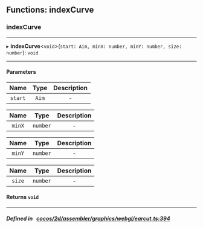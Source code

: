 ## Functions: indexCurve

### indexCurve


___
▸ **indexCurve**<`void`\>(`start: Aim, minX: number, minY: number, size: number`): `void`
___


#### Parameters

| Name | Type | Description |
| :------: | :------: | :------: |
| `start` | `Aim` | - |

| Name | Type | Description |
| :------: | :------: | :------: |
| `minX` | `number` | - |

| Name | Type | Description |
| :------: | :------: | :------: |
| `minY` | `number` | - |

| Name | Type | Description |
| :------: | :------: | :------: |
| `size` | `number` | - |


#### Returns `void` 
___


##### Defined in &nbsp;   [cocos/2d/assembler/graphics/webgl/earcut.ts:394](https://github.com/cocos-creator/engine/blob/c7bf6b8a9/cocos/2d/assembler/graphics/webgl/earcut.ts#L394)&nbsp;
